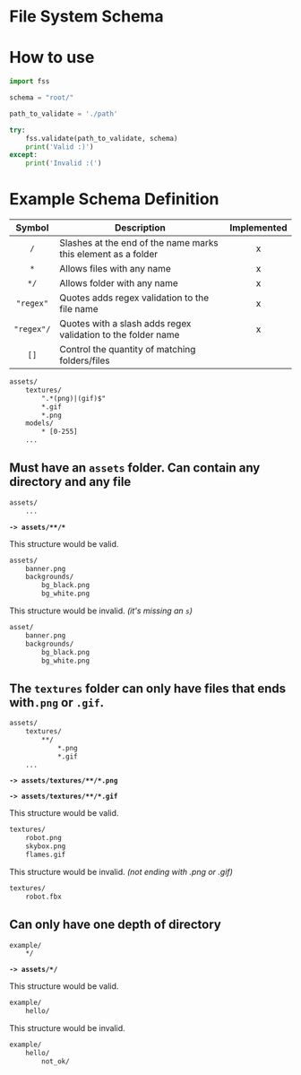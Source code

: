 # File System Schema

# How to use

```python
import fss

schema = "root/"

path_to_validate = './path'

try:
	fss.validate(path_to_validate, schema)
	print('Valid :)')
except:
	print('Invalid :(')
```

# Example Schema Definition

|  Symbol | Description  | Implemented |
|:-------:|--------------|:-----------:|
| `/` | Slashes at the end of the name marks this element as a folder | x | 
| `*` | Allows files with any name | x |
| `*/` | Allows folder with any name | x |
| `"regex"` | Quotes adds regex validation to the file name | x |
| `"regex"/` | Quotes with a slash adds regex validation to the folder name | x |
| `[]` | Control the quantity of matching folders/files |   |

```txt
assets/
	textures/
		".*(png)|(gif)$"
		*.gif
		*.png
	models/
		* [0-255]
	...
```

## Must have an `assets` folder. Can contain any directory and any file
```txt
assets/
	...
```

**`-> assets/**/*`**

This structure would be valid.
```txt
assets/
	banner.png
	backgrounds/
		bg_black.png
		bg_white.png
```

This structure would be invalid. *(it's missing an `s`)*
```txt
asset/
	banner.png
	backgrounds/
		bg_black.png
		bg_white.png
```

## The `textures` folder can only have files that ends with`.png` or `.gif`.

```txt
assets/
	textures/
		**/
			*.png
			*.gif
	...
```

**`-> assets/textures/**/*.png`**

**`-> assets/textures/**/*.gif`**

This structure would be valid.
```txt
textures/
	robot.png
	skybox.png
	flames.gif
```

This structure would be invalid. *(not ending with .png or .gif)*
```txt
textures/
	robot.fbx
```

## Can only have one depth of directory

```txt
example/
	*/
```

**`-> assets/*/`**

This structure would be valid.

```txt
example/
	hello/
```

This structure would be invalid.

```txt
example/
	hello/
		not_ok/
```
